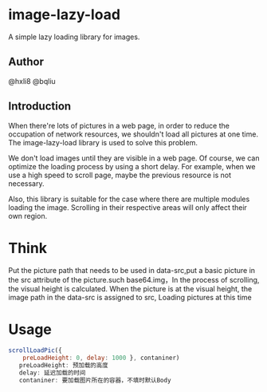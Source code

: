 # image-lazy-load

A simple lazy loading library for images.

## Author

@hxli8 @bqliu

## Introduction

When there're lots of pictures in a web page, in order to reduce the occupation of network resources, we shouldn't load all pictures at one time. The image-lazy-load library is used to solve this problem.

We don't load images until they are visible in a web page. Of course, we can optimize the loading process by using a short delay. For example, when we use a high speed to scroll page, maybe the previous resource is not necessary.

Also, this library is suitable for the case where there are multiple modules loading the image. Scrolling in their respective areas will only affect their own region.

# Think

Put the picture path that needs to be used in data-src,put a basic picture in the src attribute
of the picture.such base64.img，In the process of scrolling, the visual height is calculated. When the picture is at the visual height, the image path in the data-src is assigned to src, Loading pictures at this time

# Usage

```javascript
scrollLoadPic({
    preLoadHeight: 0, delay: 1000 }, contaniner) 
   preLoadHeight: 预加载的高度
   delay: 延迟加载的时间
   contaniner: 要加载图片所在的容器，不填时默认Body
```
